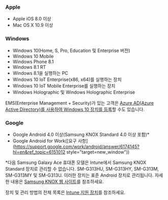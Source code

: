 

### <a name="apple"></a>Apple
  - Apple iOS 8.0 이상
  - Mac OS X 10.9 이상

### <a name="windows"></a>Windows
  - Windows 10(Home, S, Pro, Education 및 Enterprise 버전)
  - Windows 10 Mobile
  - Windows Phone 8.1
  - Windows 8.1 RT
  - Windows 8.1을 실행하는 PC
  - Windows 10 IoT Enterprise(x86, x64)를 실행하는 장치
  - Windows 10 IoT Mobile Enterprise를 실행하는 장치
  - Windows Holographic 및 Windows Holographic Enterprise

  EMS(Enterprise Management + Security)가 있는 고객은 [Azure AD(Azure Active Directory)를 사용하여 Windows 10 장치를 등록](/intune-classic/deploy-use/set-up-windows-device-management-with-microsoft-intune#azure-active-directory-enrollment)할 수도 있습니다.

### <a name="google"></a>Google
- Google Android 4.0 이상(Samsung KNOX Standard 4.0 이상 포함)*
- Google Android for Work([요구 사항](https://support.google.com/work/android/answer/6174145?hl=en&ref_topic=6151012 style="target=new_window"))

*다음 Samsung Galaxy Ace 휴대폰 모델은 Intune에서 Samsung KNOX Standard 장치로 관리할 수 없습니다. SM-G313HU, SM-G313HY, SM-G313M, SM-G313MY 및 SM-G313U. 이러한 장치는 표준 Android 장치로 관리됩니다. 자세한 내용은 [Samsung KNOX 웹 사이트](https://www.samsungknox.com/en)를 참조하세요.

장치 및 관리 방법의 전체 목록은 [Intune 지원 장치](/intune/supported-devices-browsers#intune-supported-devices)를 참조하세요.
